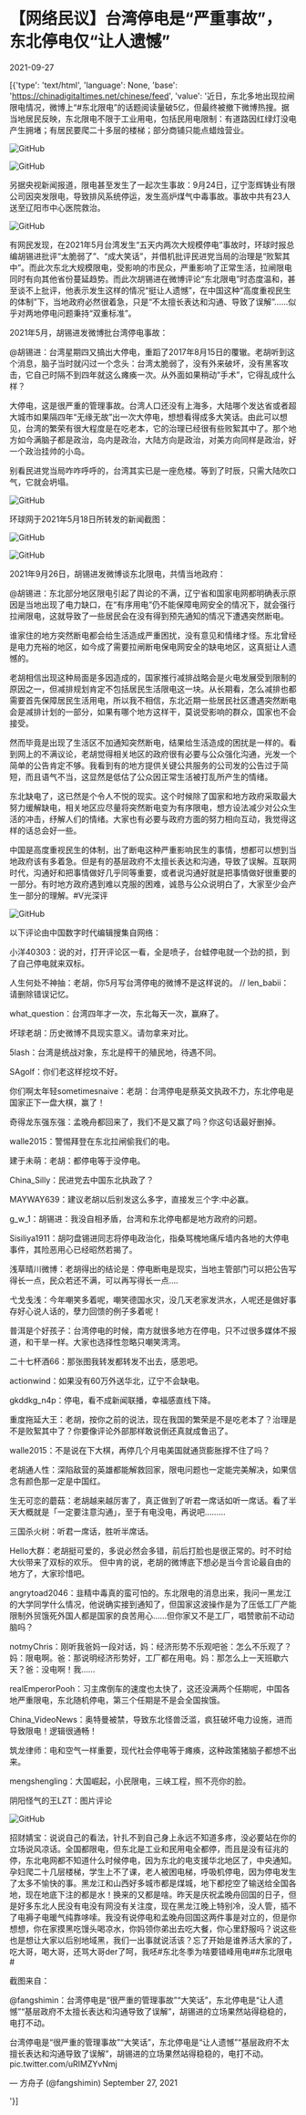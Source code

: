 # 【网络民议】台湾停电是“严重事故”，东北停电仅“让人遗憾”

2021-09-27

[{'type': 'text/html', 'language': None, 'base': 'https://chinadigitaltimes.net/chinese/feed', 'value': '近日，东北多地出现拉闸限电情况，微博上“#东北限电”的话题阅读量破5亿，但最终被撤下微博热搜。据当地居民反映，东北限电不限于工业用电，包括民用电限制：有道路因红绿灯没电产生拥堵；有居民要爬二十多层的楼梯；部分商铺只能点蜡烛营业。

![GitHub](https://chinadigitaltimes.net/chinese/files/2021/09/image-1632733705733.png)

![GitHub](https://chinadigitaltimes.net/chinese/files/2021/09/image-1632733457502.png)

另据央视新闻报道，限电甚至发生了一起次生事故：9月24日，辽宁澎辉铸业有限公司因突发限电，导致排风系统停运，发生高炉煤气中毒事故。事故中共有23人送至辽阳市中心医院救治。

![GitHub](https://chinadigitaltimes.net/chinese/files/2021/09/image-1632733724554.png)

有网民发现，在2021年5月台湾发生“五天内两次大规模停电”事故时，环球时报总编胡锡进批评“太脆弱了”、“成大笑话”，并借机批评民进党当局的治理是“败絮其中”。而此次东北大规模限电，受影响的市民众，严重影响了正常生活，拉闸限电同时有向其他省份蔓延趋势。而此次胡锡进在微博评论“东北限电”时态度温和，甚至谈不上批评，他表示发生这样的情况“挺让人遗憾”，在中国这种“高度重视民生的体制”下，当地政府必然很着急，只是“不太擅长表达和沟通、导致了误解”&#8230;&#8230;似乎对两地停电问题秉持“双重标准”。

2021年5月，胡锡进发微博批台湾停电事故：



@胡锡进：台湾星期四又搞出大停电，重蹈了2017年8月15日的覆辙。老胡听到这个消息，脑子当时就闪过一个念头：台湾太脆弱了，没有外来破坏，没有黑客攻击，它自己时隔不到四年就这么瘫痪一次。从外面如果稍动“手术”，它得乱成什么样？

大停电，这是很严重的管理事故。台湾人口还没有上海多，大陆哪个发达省或者超大城市如果隔四年“无缘无故”出一次大停电，想想看得成多大笑话。由此可以想见，台湾的繁荣有很大程度是在吃老本，它的治理已经很有些败絮其中了。那个地方如今满脑子都是政治，岛内是政治，大陆方向是政治，对美方向同样是政治，好一个政治挂帅的小岛。

别看民进党当局咋咋呼呼的，台湾其实已是一座危楼。等到了时辰，只需大陆吹口气，它就会坍塌。



![GitHub](https://chinadigitaltimes.net/chinese/files/2021/09/image-1632730268882.png)

环球网于2021年5月18日所转发的新闻截图：

![GitHub](https://chinadigitaltimes.net/chinese/files/2021/09/image-1632730593933.png)

![GitHub](https://chinadigitaltimes.net/chinese/files/2021/09/image-1632730408770.png)

2021年9月26日，胡锡进发微博谈东北限电，共情当地政府：



@胡锡进：东北部分地区限电引起了舆论的不满，辽宁省和国家电网都明确表示原因是当地出现了电力缺口，在“有序用电”仍不能保障电网安全的情况下，就会强行拉闸限电，这就导致了一些居民会在没有得到预先通知的情况下遭遇突然断电。

谁家住的地方突然断电都会给生活造成严重困扰，没有意见和情绪才怪。东北曾经是电力充裕的地区，如今成了需要拉闸断电保电网安全的缺电地区，这真挺让人遗憾的。

老胡相信出现这种局面是多因造成的，国家推行减排战略会是火电发展受到限制的原因之一，但减排规划肯定不包括居民生活限电这一块。从长期看，怎么减排也都需要首先保障居民生活用电，所以我不相信，东北近期一些居民社区遭遇突然断电会是减排计划的一部分，如果有哪个地方这样干，莫说受影响的群众，国家也不会接受。

然而毕竟是出现了生活区不加通知突然断电，结果给生活造成的困扰是一样的。看到网上的不满议论，老胡觉得相关地区的政府很有必要与公众强化沟通，光发一个简单的公告肯定不够。我看到有的地方提供关键公共服务的公司发的公告过于简短，而且语气不当，这显然是低估了公众因正常生活被打乱所产生的情绪。

东北缺电了，这已然是个令人不悦的现实。这个时候除了国家和地方政府采取最大努力缓解缺电，相关地区应尽量将突然断电变为有序限电，想方设法减少对公众生活的冲击，纾解人们的情绪。大家也有必要与政府方面的努力相向互动，我觉得这样的话总会好一些。

中国是高度重视民生的体制，出了断电这种严重影响民生的事情，想都可以想到当地政府该有多着急。但是有的基层政府不太擅长表达和沟通，导致了误解。互联网时代，沟通好和把事情做好几乎同等重要，或者说沟通好就是把事情做好很重要的一部分。有时地方政府遇到难以克服的困难，诚恳与公众说明白了，大家至少会产生一部分的理解。#V光深评



![GitHub](https://chinadigitaltimes.net/chinese/files/2021/09/image-1632730655959.png)

以下评论由中国数字时代编辑搜集自网络：



小洋40303：说的对，打开评论区一看，全是喷子，台蛙停电就一个劲的损，到了自己停电就来双标。

人生何处不神抽：老胡，你5月写台湾停电的微博不是这样说的。 //  len_babii：请删除错误记忆。

what_question：台湾四年才一次，东北每天一次，赢麻了。

坏球老胡：历史微博不具现实意义。请勿拿来对比。

5lash：台湾是统战对象，东北是榨干的殖民地，待遇不同。

SAgolf：你们老这样挖坟不好。

你们啊太年轻sometimesnaive：老胡：台湾停电是蔡英文执政不力，东北停电是国家正下一盘大棋，赢了！

奇得龙东强东强：孟晚舟都回来了，我们不是又赢了吗？你这句话最好删掉。

walle2015：警惕拜登在东北拉闸偷我们的电。

建于未萌：老胡：都停电等于没停电。

China_Silly：民进党去中国东北执政了？

MAYWAY639：建议老胡以后别发这么多字，直接发三个字:中必赢。

g_w_1：胡锡进：我没自相矛盾，台湾和东北停电都是地方政府的问题。

Sisiliya1911：胡叼盘锡进同志将停电政治化，指桑骂槐地痛斥墙内各地的大停电事件，其险恶用心已经昭然若揭了。

浅草晴川微博：老胡得出的结论是：停电断电是现实，当地主管部门可以把公告写得长一点，民众若还不满，可以再写得长一点….

弋戈戋浅：今年嘲笑多着呢，嘲笑德国水灾，没几天老家发洪水，人呢还是做好事存好心说人话的，孽力回馈的例子多着呢！

普洱是个好孩子：台湾停电的时候，南方就很多地方在停电，只不过很多媒体不报道，和干旱一样。大家也选择性忽略只嘲笑湾湾。

二十七杯酒66：那张图我转发都转发不出去，感恩吧。

actionwind：如果没有60万外送华北，辽宁不会缺电。

gkddkg_n4p：停电，看不成新闻联播，幸福感直线下降。

重度拖延大王：老胡，按你之前的说法，现在我国的繁荣是不是吃老本了？治理是不是败絮其中了？你要像评论外部那样敢说倒还真就成鲁迅了。

walle2015：不是说在下大棋，再停几个月电美国就通货膨胀撑不住了吗？

老胡通人性：深陷敌营的英雄都能解救回家，限电问题也一定能完美解决，如果信念有颜色那一定是中国红。

生无可恋的蘑菇：老胡越来越厉害了，真正做到了听君一席话如听一席话。看了半天大概就是「一定要注意沟通」，至于有电没电，再说吧………

三国杀火树：听君一席话，胜听半席话。

Hello大群：老胡挺可爱的，多说必然会多错，前后打脸也是很正常的。时不时给大伙带来了双标的欢乐。 但中肯的说，老胡的微博底下想必是当今言论最自由的地方了，大家珍惜吧。

angrytoad2046：韭精中毒真的蛮可怕的。东北限电的消息出来，我问一黑龙江的大学同学什么情况，他说确实接到通知了，但国家这波操作是为了压低工厂产能限制外贸饿死外国人都是国家的良苦用心……但你家又不是工厂，唱赞歌前不动动脑吗？

notmyChris：刚听我爸妈一段对话，妈：经济形势不乐观吧爸：怎么不乐观了？妈：限电啊。爸：那说明经济形势好，工厂都在用电。妈：那怎么上一天班歇六天？爸：没电啊！我……

realEmperorPooh：习主席倒车的速度也太快了，这还没满两个任期呢，中国各地严重限电，东北随机停电，第三个任期是不是会全国挨饿。

China_VideoNews：奥特曼被禁，导致东北怪兽泛滥，疯狂破坏电力设施，进而导致限电！逻辑很通畅！

筑龙律师：电和空气一样重要，现代社会停电等于瘫痪，这种政策猪脑子都想不出来。

mengshengling：大国崛起，小民限电，三峡工程，照不亮你的脸。



阴阳怪气的王LZT：图片评论

![GitHub](https://chinadigitaltimes.net/chinese/files/2021/09/image-1632730869294.png)

招财婧宝：说说自己的看法，针扎不到自己身上永远不知道多疼，没必要站在你的立场说风凉话。全国都限电，但东北是工业和民用电全都停，而且是没有征兆的停，东北电网都不知道什么时候停电，因为东北的电支援华北地区了，中央通知。孕妇爬二十几层楼梯，学生上不了课，老人被困电梯，呼吸机停电，因为停电发生了太多不愉快的事。黑龙江和山西好多城市都是煤城，地下都挖空了输送给全国各地，现在地底下注的都是水！换来的又都是啥。昨天是庆祝孟晚舟回国的日子，但是好多东北人民没有电没有网没有关注度，现在黑龙江晚上特别冷，没人管，插不了电褥子电暖气纯靠哆嗦。我没有说停电和孟晚舟回国这两件事是对立的，但是你想想，你在家摸黑吃馒头喝凉水，你妈领你弟出去吃大餐，你心里舒服吗？说这些也是想让大家以后别地域黑，我们一出事就说活该？忘了开始是谁养活大家的了，吃大哥，喝大哥，还骂大哥der了呵，我呸#东北冬季为啥要错峰用电##东北限电#





截图来自：



@fangshimin：台湾停电是“很严重的管理事故”“大笑话”，东北停电是“让人遗憾”“基层政府不太擅长表达和沟通导致了误解”，胡锡进的立场果然站得稳稳的，电打不动。





台湾停电是“很严重的管理事故”“大笑话”，东北停电是“让人遗憾”“基层政府不太擅长表达和沟通导致了误解”，胡锡进的立场果然站得稳稳的，电打不动。 pic.twitter.com/uRIMZYvNmj

&mdash; 方舟子 (@fangshimin) September 27, 2021

'}]